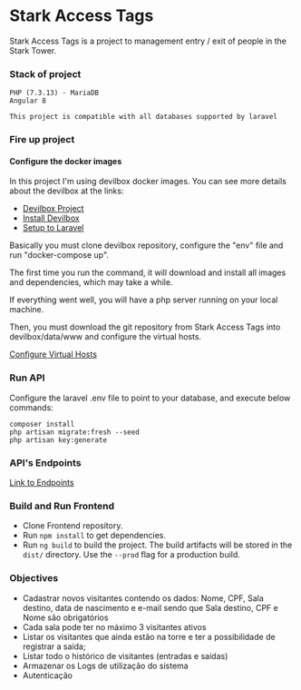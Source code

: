 # Stark Access Tags

Stark Access Tags is a project to management  entry / exit of people in the Stark Tower.

### Stack of project

```
PHP (7.3.13) - MariaDB 
Angular 8

This project is compatible with all databases supported by laravel
```


    
### Fire up project

#### Configure the docker images

In this project I'm using  devilbox docker images. You can see more details about the devilbox at the links:

* [Devilbox Project](http://devilbox.org/)
* [Install Devilbox](https://devilbox.readthedocs.io/en/latest/getting-started/install-the-devilbox.html)
* [Setup to Laravel](https://devilbox.readthedocs.io/en/latest/examples/setup-laravel.html)

Basically you must clone devilbox repository, configure the "env" file and run "docker-compose up".

The first time you run the command, it will download and install all images and dependencies, which may take a while.

If everything went well, you will have a php server running on your local machine.

Then, you must download the git repository from Stark Access Tags into devilbox/data/www and configure the virtual hosts.

[Configure Virtual Hosts](https://devilbox.readthedocs.io/en/latest/examples/setup-laravel.html#create-new-vhost-directory)

### Run API
Configure the laravel .env file to point to your database, and execute below commands:

``` console
composer install
php artisan migrate:fresh --seed
php artisan key:generate
```
### API's Endpoints

[Link to Endpoints](https://documenter.getpostman.com/view/1470157/SWT5gzuE)



### Build and Run Frontend

* Clone Frontend repository.
* Run `npm install` to get dependencies.
* Run `ng build` to build the project. The build artifacts will be stored in the `dist/` directory. Use the `--prod` flag for a production build.



### Objectives

* Cadastrar novos visitantes contendo os dados: Nome, CPF, Sala destino, data de nascimento e e-mail sendo que Sala destino, CPF e Nome são obrigatórios
* Cada sala pode ter no máximo 3 visitantes ativos
* Listar os visitantes que ainda estão na torre e ter a possibilidade de registrar a saída;
* Listar todo o histórico de visitantes (entradas e saídas)
* Armazenar os Logs de utilização do sistema
* Autenticação


